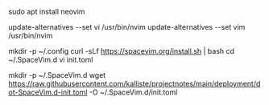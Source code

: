 
sudo apt install neovim

update-alternatives --set vi /usr/bin/nvim
update-alternatives --set vim /usr/bin/nvim

mkdir -p ~/.config
curl -sLf https://spacevim.org/install.sh | bash
cd ~/.SpaceVim.d
vi init.toml

mkdir -p ~/.SpaceVim.d
wget https://raw.githubusercontent.com/kalliste/projectnotes/main/deployment/dot-SpaceVim.d-init.toml -O ~/.SpaceVim.d/init.toml





